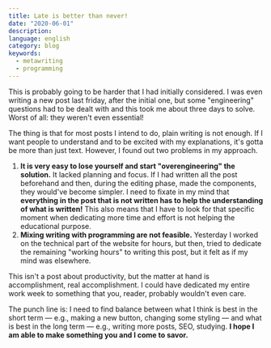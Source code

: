 ```yaml
---
title: Late is better than never!
date: "2020-06-01"
description:
language: english
category: blog
keywords:
  - metawriting
  - programming
---
```


This is probably going to be harder that I had initially considered. I was even writing a new post last friday, after the initial one, but some "engineering" questions had to be dealt with and this took me about three days to solve. Worst of all: they weren't even essential!

The thing is that for most posts I intend to do, plain writing is not enough. If I want people to understand and to be excited with my explanations, it's gotta be more than just text. However, I found out two problems in my approach.

1. **It is very easy to lose yourself and start "overengineering" the solution.** It lacked planning and focus. If I had written all the post beforehand and then, during the editing phase, made the components, they would've become simpler. I need to fixate in my mind that **everything in the post that is not written has to help the understanding of what is written!** This also means that I have to look for that specific moment when dedicating more time and effort is not helping the educational purpose.
2. **Mixing writing with programming are not feasible.** Yesterday I worked on the technical part of the website for hours, but then, tried to dedicate the remaining "working hours" to writing this post, but it felt as if my mind was elsewhere.

This isn't a post about productivity, but the matter at hand is accomplishment, real accomplishment. I could have dedicated my entire work week to something that you, reader, probably wouldn't even care.

The punch line is: I need to find balance between what I think is best in the short term — e.g., making a new button, changing some styling — and what is best in the long term — e.g., writing more posts, SEO, studying. **I hope I am able to make something you and I come to savor.**
